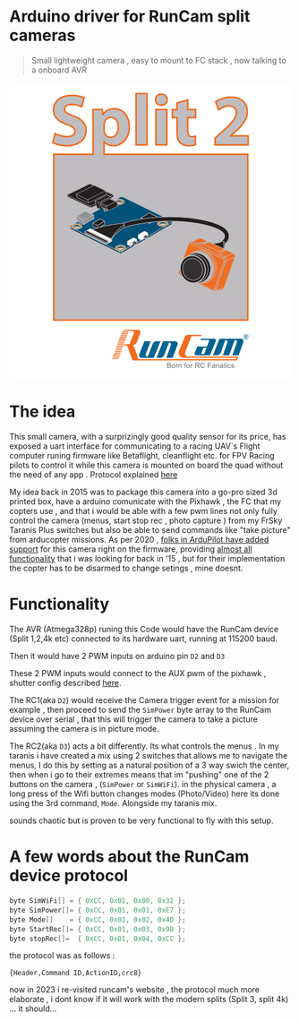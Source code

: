# Arduino driver for RunCam split cameras
> Small lightweight camera , easy to mount to FC stack , now talking to a onboard AVR

![ RunCam Split 2](/IMG/RCSplit2.png "RunCam")

# The idea
This small camera, with a surprizingly good quality sensor for its price, has exposed a uart interface for communicating to a racing UAV`s Flight computer runing firmware like Betaflight, cleanflight etc. for FPV Racing pilots to control it while this camera is mounted on board the quad without the need of any app . Protocol explained [here](https://support.runcam.com/hc/en-us/articles/360014537794-RunCam-Device-Protocol)

My idea back in 2015 was to package this camera into a go-pro sized 3d printed box, have a arduino comunicate with the Pixhawk , the FC that my copters use , and that i would be able with a few pwm lines not only fully control the camera (menus, start stop rec , photo capture ) from my FrSky Taranis Plus switches  but also be able to send commands like "take picture" from arducopter missions. 
As per 2020 , [folks in ArduPilot have added support](https://github.com/ArduPilot/ardupilot/issues/10103) for this camera right on the firmware, providing [almost all functionality](https://ardupilot.org/copter/docs/common-camera-runcam.html) that i was looking for back in '15 , but for their implementation the copter has to be disarmed to change setings , mine doesnt. 


# Functionality 

The AVR (Atmega328p) runing this Code would have the RunCam device (Split 1,2,4k etc) connected to its hardware uart, running at 115200 baud. 

Then it would have 2 PWM inputs on arduino pin `D2` and `D3`

These 2 PWM inputs would connect to the AUX pwm of the pixhawk , shutter config described [here](https://ardupilot.org/copter/docs/common-camera-shutter-with-servo.html).

The RC1(aka `D2`) would receive the Camera trigger event for a mission for example , then proceed to send the `SimPower` byte array to the RunCam device over serial , that this will trigger the camera to take a picture assuming the camera is in picture mode. 

The RC2(aka `D3`) acts a bit differently. Its what controls the menus . 
In my taranis i have created a mix using 2 switches that allows me to navigate the menus, 
I do this by setting as a natural position of a 3 way swich the center, then when i go to their extremes means that im "pushing" one of the 2 buttons on the camera , (`SimPower` or `SimWiFi`). 
in the physical camera , a long press of the Wifi button changes modes (Photo/Video) here its done using the 3rd command, `Mode`. Alongside my taranis mix.

sounds chaotic but is proven to be very functional to fly with this setup.


# A few words about the RunCam device protocol

```c
byte SimWiFi[] = { 0xCC, 0x01, 0x00, 0x32 };
byte SimPower[]= { 0xCC, 0x01, 0x01, 0xE7 };
byte Mode[]    = { 0xCC, 0x01, 0x02, 0x4D };
byte StartRec[]= { 0xCC, 0x01, 0x03, 0x98 };
byte stopRec[]=  { 0xCC, 0x01, 0x04, 0xCC };
```
the protocol was as follows : 

```
{Header,Command ID,ActionID,crc8}
```
now in 2023 i re-visited runcam's website , the protocol much more elaborate , i dont know if it will work with the modern splits (Split 3, split 4k) ... it should... 
